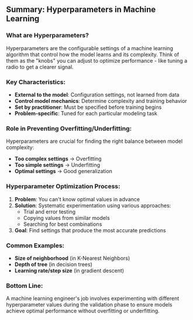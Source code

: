 ## Summary: Hyperparameters in Machine Learning

### **What are Hyperparameters?**
Hyperparameters are the configurable settings of a machine learning algorithm that control how the model learns and its complexity. Think of them as the "knobs" you can adjust to optimize performance - like tuning a radio to get a clearer signal.

### **Key Characteristics:**
- **External to the model**: Configuration settings, not learned from data
- **Control model mechanics**: Determine complexity and training behavior
- **Set by practitioner**: Must be specified before training begins
- **Problem-specific**: Tuned for each particular modeling task

### **Role in Preventing Overfitting/Underfitting:**
Hyperparameters are crucial for finding the right balance between model complexity:
- **Too complex settings** → Overfitting
- **Too simple settings** → Underfitting
- **Optimal settings** → Good generalization

### **Hyperparameter Optimization Process:**
1. **Problem**: You can't know optimal values in advance
2. **Solution**: Systematic experimentation using various approaches:
   - Trial and error testing
   - Copying values from similar models
   - Searching for best combinations
3. **Goal**: Find settings that produce the most accurate predictions

### **Common Examples:**
- **Size of neighborhood** (in K-Nearest Neighbors)
- **Depth of tree** (in decision trees)
- **Learning rate/step size** (in gradient descent)

### **Bottom Line:**
A machine learning engineer's job involves experimenting with different hyperparameter values during the validation phase to ensure models achieve optimal performance without overfitting or underfitting.